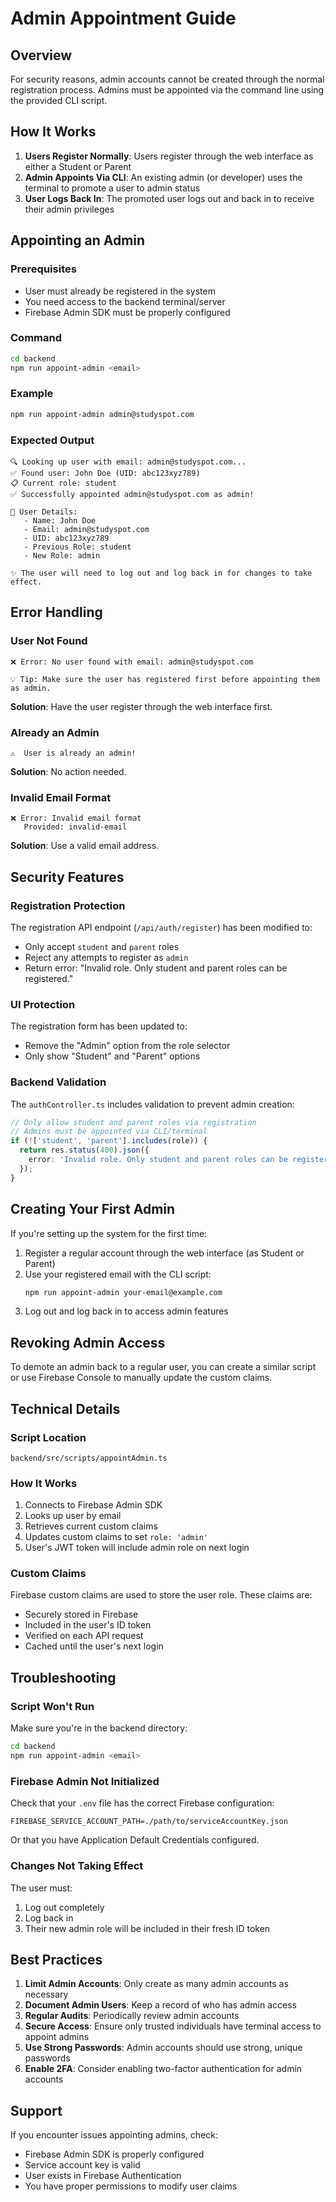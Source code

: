# Admin Appointment Guide

## Overview

For security reasons, admin accounts cannot be created through the normal registration process. Admins must be appointed via the command line using the provided CLI script.

## How It Works

1. **Users Register Normally**: Users register through the web interface as either a Student or Parent
2. **Admin Appoints Via CLI**: An existing admin (or developer) uses the terminal to promote a user to admin status
3. **User Logs Back In**: The promoted user logs out and back in to receive their admin privileges

## Appointing an Admin

### Prerequisites

- User must already be registered in the system
- You need access to the backend terminal/server
- Firebase Admin SDK must be properly configured

### Command

```bash
cd backend
npm run appoint-admin <email>
```

### Example

```bash
npm run appoint-admin admin@studyspot.com
```

### Expected Output

```
🔍 Looking up user with email: admin@studyspot.com...
✅ Found user: John Doe (UID: abc123xyz789)
📋 Current role: student
✅ Successfully appointed admin@studyspot.com as admin!

👤 User Details:
   - Name: John Doe
   - Email: admin@studyspot.com
   - UID: abc123xyz789
   - Previous Role: student
   - New Role: admin

✨ The user will need to log out and log back in for changes to take effect.
```

## Error Handling

### User Not Found

```
❌ Error: No user found with email: admin@studyspot.com

💡 Tip: Make sure the user has registered first before appointing them as admin.
```

**Solution**: Have the user register through the web interface first.

### Already an Admin

```
⚠️  User is already an admin!
```

**Solution**: No action needed.

### Invalid Email Format

```
❌ Error: Invalid email format
   Provided: invalid-email
```

**Solution**: Use a valid email address.

## Security Features

### Registration Protection

The registration API endpoint (`/api/auth/register`) has been modified to:
- Only accept `student` and `parent` roles
- Reject any attempts to register as `admin`
- Return error: "Invalid role. Only student and parent roles can be registered."

### UI Protection

The registration form has been updated to:
- Remove the "Admin" option from the role selector
- Only show "Student" and "Parent" options

### Backend Validation

The `authController.ts` includes validation to prevent admin creation:

```typescript
// Only allow student and parent roles via registration
// Admins must be appointed via CLI/terminal
if (!['student', 'parent'].includes(role)) {
  return res.status(400).json({
    error: 'Invalid role. Only student and parent roles can be registered.'
  });
}
```

## Creating Your First Admin

If you're setting up the system for the first time:

1. Register a regular account through the web interface (as Student or Parent)
2. Use your registered email with the CLI script:
   ```bash
   npm run appoint-admin your-email@example.com
   ```
3. Log out and log back in to access admin features

## Revoking Admin Access

To demote an admin back to a regular user, you can create a similar script or use Firebase Console to manually update the custom claims.

## Technical Details

### Script Location
`backend/src/scripts/appointAdmin.ts`

### How It Works
1. Connects to Firebase Admin SDK
2. Looks up user by email
3. Retrieves current custom claims
4. Updates custom claims to set `role: 'admin'`
5. User's JWT token will include admin role on next login

### Custom Claims
Firebase custom claims are used to store the user role. These claims are:
- Securely stored in Firebase
- Included in the user's ID token
- Verified on each API request
- Cached until the user's next login

## Troubleshooting

### Script Won't Run

Make sure you're in the backend directory:
```bash
cd backend
npm run appoint-admin <email>
```

### Firebase Admin Not Initialized

Check that your `.env` file has the correct Firebase configuration:
```
FIREBASE_SERVICE_ACCOUNT_PATH=./path/to/serviceAccountKey.json
```

Or that you have Application Default Credentials configured.

### Changes Not Taking Effect

The user must:
1. Log out completely
2. Log back in
3. Their new admin role will be included in their fresh ID token

## Best Practices

1. **Limit Admin Accounts**: Only create as many admin accounts as necessary
2. **Document Admin Users**: Keep a record of who has admin access
3. **Regular Audits**: Periodically review admin accounts
4. **Secure Access**: Ensure only trusted individuals have terminal access to appoint admins
5. **Use Strong Passwords**: Admin accounts should use strong, unique passwords
6. **Enable 2FA**: Consider enabling two-factor authentication for admin accounts

## Support

If you encounter issues appointing admins, check:
- Firebase Admin SDK is properly configured
- Service account key is valid
- User exists in Firebase Authentication
- You have proper permissions to modify user claims
